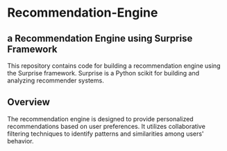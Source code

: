# Recommendation-Engine

## a Recommendation Engine using Surprise Framework

This repository contains code for building a recommendation engine using the Surprise framework. Surprise is a Python scikit for building and analyzing recommender systems.

## Overview

The recommendation engine is designed to provide personalized recommendations based on user preferences. It utilizes collaborative filtering techniques to identify patterns and similarities among users' behavior.
